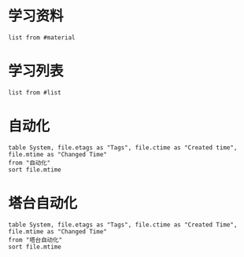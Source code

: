 # 学习资料 
```dataview
list from #material 
```

# 学习列表
```dataview
list from #list
```

# 自动化
```dataview
table System, file.etags as "Tags", file.ctime as "Created time", file.mtime as "Changed Time"
from "自动化"
sort file.mtime
```

# 塔台自动化
```dataview
table System, file.etags as "Tags", file.ctime as "Created Time", file.mtime as "Changed Time"
from "塔台自动化"
sort file.mtime
```










